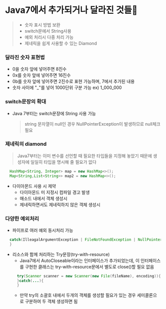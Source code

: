 # Java7에서 추가되거나 달라진 것들📌
> - 숫자 표시 방법 보완
> - switch문에서 String사용
> - 예외 처리시 다중 처리 가능
> - 제네릭을 쉽게 사용할 수 있는 Diamond

### 달라진 숫자 표현법
* 0을 숫자 앞에 넣어주면 8진수
* 0x를 숫자 앞에 넣어주면 16진수
* 0b를 숫자 앞에 넣어주면 2진수로 표현 가능하며, 7에서 추가된 내용
* 숫자 사이에 "_"를 넣어 1000단위 구분 가능 ex) 1_000_000

### switch문장의 확대
* Java 7부터는 switch문장에 String 사용 가능
  > string 문자열이 null인 경우 NullPointerException이 발생하므로 null체크 필요

### 제네릭의 diamond
> Java7부터는 이미 변수를 선언할 때 필요한 타입들을 지정해 놓았기 때문에 생성자에 일일히 타입을 명시해 줄 필요가 없다
```java
  HashMap<String, Integer> map = new HashMap<>();
  Map<String,List<String>> map2 = new HashMap<>();
```
* 다이아몬드 사용 시 제약
  * 다이아몬드 미 지정시 컴파일 경고 발생
  * 매소드 내에서 객체 생성시
  * 제네릭하면서도 제네릭하지 않은 객체 생성시

### 다양한 예외처리
* 파이프로 여러 예외 동시처리 가능
```java
  catch(IlleagalArgumentException | FileNotFoundException | NullPointerException exception){
  }
```
* 리소스와 함께 처리하는 Try문장(try-with-resource)
  * Java7에서 AutoCloseable이라는 인터페이스가 추가되었는데, 이 인터페이스를 구현한 클래스는 try-with-resource문에서 별도로
    close()할 필요 없음
  ```java
    try(Scanner scanner = new Scanner(new File(fileName), encoding)){
    }catch(...){
    }
  ```
  * 만약 try의 소괄호 내에서 두개의 객체를 생성할 필요가 있는 경우 세미콜론으로 구분하여 두 객체 생성하면 됨

